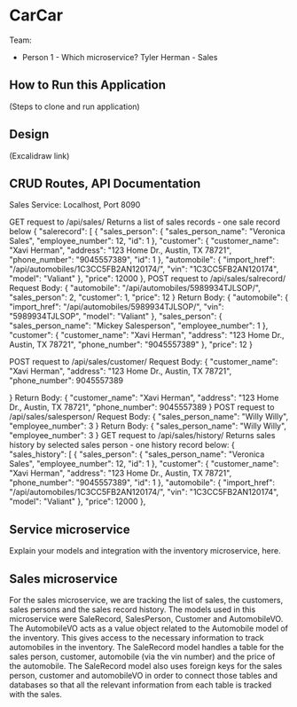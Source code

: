 # CarCar

Team:

* Person 1 - Which microservice?
Tyler Herman - Sales



## How to Run this Application
(Steps to clone and run application)

## Design
(Excalidraw link)

## CRUD Routes, API Documentation
Sales Service: Localhost, Port 8090

GET request to /api/sales/
Returns a list of sales records - one sale record below
    {
        "salerecord": [
            {
                "sales_person": {
                    "sales_person_name": "Veronica Sales",
                    "employee_number": 12,
                    "id": 1
                },
                "customer": {
                    "customer_name": "Xavi Herman",
                    "address": "123 Home Dr., Austin, TX 78721",
                    "phone_number": "9045557389",
                    "id": 1
                },
                "automobile": {
                    "import_href": "/api/automobiles/1C3CC5FB2AN120174/",
                    "vin": "1C3CC5FB2AN120174",
                    "model": "Valiant"
                },
                "price": 12000
            },
POST request to /api/sales/salrecord/
    Request Body:
    {
        "automobile": "/api/automobiles/5989934TJLSOP/",
        "sales_person": 2,
        "customer": 1,
        "price": 12
    }
    Return Body:
    {
        "automobile": {
            "import_href": "/api/automobiles/5989934TJLSOP/",
            "vin": "5989934TJLSOP",
            "model": "Valiant"
        },
        "sales_person": {
            "sales_person_name": "Mickey Salesperson",
            "employee_number": 1
        },
        "customer": {
            "customer_name": "Xavi Herman",
            "address": "123 Home Dr., Austin, TX 78721",
            "phone_number": "9045557389"
        },
        "price": 12
    }

POST request to /api/sales/customer/
    Request Body:
    {
	"customer_name": "Xavi Herman",
	"address": "123 Home Dr., Austin, TX 78721",
	"phone_number": 9045557389

}
    Return Body:
    {
	"customer_name": "Xavi Herman",
	"address": "123 Home Dr., Austin, TX 78721",
	"phone_number": 9045557389
}
POST request to /api/sales/salesperson/
    Request Body:
    {
	"sales_person_name": "Willy Willy",
	"employee_number": 3
}
    Return Body:
    {
	"sales_person_name": "Willy Willy",
	"employee_number": 3
}
GET request to /api/sales/history/
Returns sales history by selected sales person - one history record below:
    {
	"sales_history": [
		{
			"sales_person": {
				"sales_person_name": "Veronica Sales",
				"employee_number": 12,
				"id": 1
			},
			"customer": {
				"customer_name": "Xavi Herman",
				"address": "123 Home Dr., Austin, TX 78721",
				"phone_number": "9045557389",
				"id": 1
			},
			"automobile": {
				"import_href": "/api/automobiles/1C3CC5FB2AN120174/",
				"vin": "1C3CC5FB2AN120174",
				"model": "Valiant"
			},
			"price": 12000
		},
## Service microservice

Explain your models and integration with the inventory
microservice, here.

## Sales microservice
For the sales microservice, we are tracking the list of sales, the customers, sales persons and the sales record history.
The models used in this microservice were SaleRecord, SalesPerson, Customer and AutomobileVO. The AutomobileVO acts as a value object
related to the Automobile model of the inventory. This gives access to the necessary information to track automobiles in the inventory.
The SaleRecord model handles a table for the sales person, customer, automobile (via the vin number) and the price of the automobile. The
SaleRecord model also uses foreign keys for the sales person, customer and automobileVO in order to connect those tables and databases so that
all the relevant information from each table is tracked with the sales.
